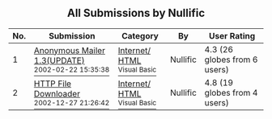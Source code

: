 ﻿<div align="center">

## All Submissions by Nullific

</div>

No.  | Submission | Category | By   | User Rating
---- | ---------- | -------- | ---- | -----------
1 | [Anonymous Mailer 1\.3\(UPDATE\)<br /><sup>2002-02-22 15:35:38</sup>](https://github.com/Planet-Source-Code/nullific-anonymous-mailer-1-3-update__1-31661) | [Internet/ HTML<br /><sup>Visual Basic</sup>](../ByCategory/internet-html__1-34.md) | Nullific | 4.3 (26 globes from 6 users)
2 | [HTTP File Downloader<br /><sup>2002-12-27 21:26:42</sup>](https://github.com/Planet-Source-Code/nullific-http-file-downloader__1-41935) | [Internet/ HTML<br /><sup>Visual Basic</sup>](../ByCategory/internet-html__1-34.md) | Nullific | 4.8 (19 globes from 4 users)
